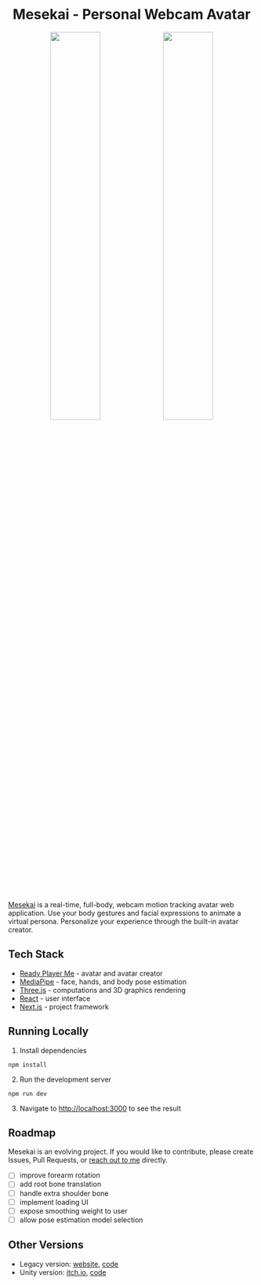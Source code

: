 <h1 align='center'> Mesekai - Personal Webcam Avatar </h1>
<p align='center'>
    <img src='gif/mesekai.gif', width='45%' />
    <img src='gif/customize.gif', width='45%' />
</p>

[Mesekai](https://mesekai.vercel.app/) is a real-time, full-body, webcam motion tracking avatar web application. Use your body gestures and facial expressions to animate a virtual persona. Personalize your experience through the built-in avatar creator.

## Tech Stack
- [Ready Player Me](https://readyplayer.me/) - avatar and avatar creator
- [MediaPipe](https://ai.google.dev/edge/mediapipe/) - face, hands, and body pose estimation
- [Three.js](https://threejs.org/) - computations and 3D graphics rendering
- [React](https://react.dev/) - user interface
- [Next.js](https://nextjs.org/) - project framework

## Running Locally
1. Install dependencies
```
npm install
```
2. Run the development server
```
npm run dev
```
3. Navigate to [http://localhost:3000](http://localhost:3000) to see the result

## Roadmap
Mesekai is an evolving project. If you would like to contribute, please create Issues, Pull Requests, or [reach out to me](https://discordapp.com/users/297770280863137802) directly.
- [ ] improve forearm rotation
- [ ] add root bone translation
- [ ] handle extra shoulder bone
- [ ] implement loading UI
- [ ] expose smoothing weight to user
- [ ] allow pose estimation model selection

## Other Versions
- Legacy version: [website](https://mesekai-ygdz-git-legacy-neleacs-projects.vercel.app/), [code](https://github.com/Neleac/Mesekai/tree/legacy)
- Unity version: [itch.io](https://neleac.itch.io/mesekai), [code](https://github.com/Neleac/MesekaiUnity)
